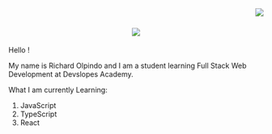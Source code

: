 <img align="right" src="https://visitor-badge.laobi.icu/badge?page_id=djricky808.djricky808"/>

<h1 align="center">
  <a href="https://git/io/typing-svg">
    <img src="https://readme-typing-svg.herokuapp.com/?font=Staatliches&color=#050C9C&size=64&center=true&vCenter=true&width=500&height=70&duration=4000&lines=Hi+There!+👋🏽;+I'm+Richard+Olpindo!;" />
  </a>
</h1>



Hello !

My name is Richard Olpindo and I am a student learning Full Stack Web Development at Devslopes Academy.

What I am currently Learning:
1. JavaScript
2. TypeScript
3. React

